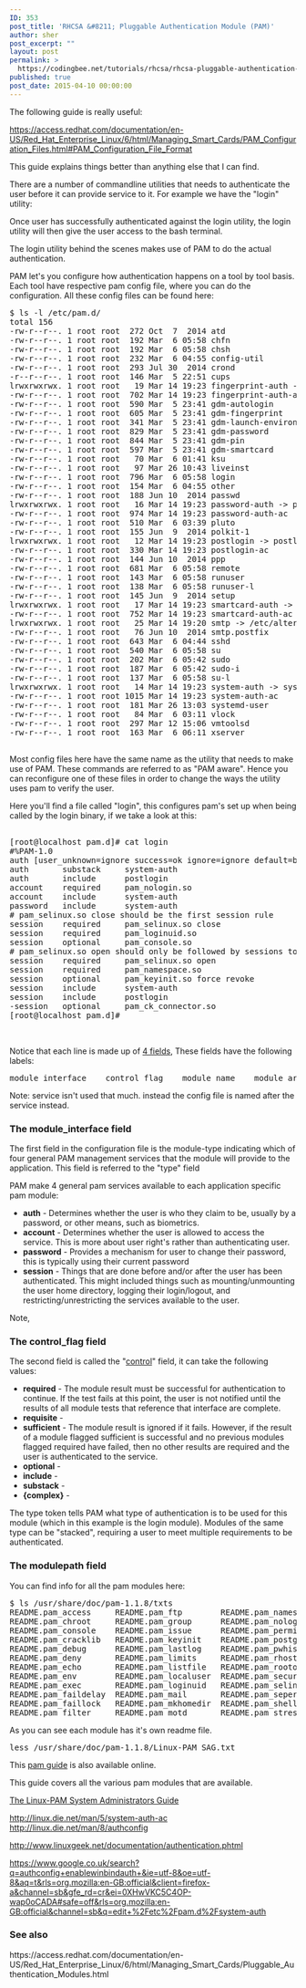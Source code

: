 ```yaml
---
ID: 353
post_title: 'RHCSA &#8211; Pluggable Authentication Module (PAM)'
author: sher
post_excerpt: ""
layout: post
permalink: >
  https://codingbee.net/tutorials/rhcsa/rhcsa-pluggable-authentication-module-pam
published: true
post_date: 2015-04-10 00:00:00
---
```

The following guide is really useful:


https://access.redhat.com/documentation/en-US/Red_Hat_Enterprise_Linux/6/html/Managing_Smart_Cards/PAM_Configuration_Files.html#PAM_Configuration_File_Format

This guide explains things better than anything else that I can find. 

There are a number of commandline utilities that needs to authenticate the user before it can provide service to it. For example we have the "login" utility:




Once user has successfully authenticated against the login utility, the login utility will then give the user access to the bash terminal. 

The login utility behind the scenes makes use of PAM to do the actual authentication. 

PAM let's you configure how authentication happens on a tool by tool basis. Each tool have respective pam config file, where you can do the configuration. All these config files can be found here:

<pre>
$ ls -l /etc/pam.d/
total 156
-rw-r--r--. 1 root root  272 Oct  7  2014 atd
-rw-r--r--. 1 root root  192 Mar  6 05:58 chfn
-rw-r--r--. 1 root root  192 Mar  6 05:58 chsh
-rw-r--r--. 1 root root  232 Mar  6 04:55 config-util
-rw-r--r--. 1 root root  293 Jul 30  2014 crond
-r--r--r--. 1 root root  146 Mar  5 22:51 cups
lrwxrwxrwx. 1 root root   19 Mar 14 19:23 fingerprint-auth -> fingerprint-auth-ac
-rw-r--r--. 1 root root  702 Mar 14 19:23 fingerprint-auth-ac
-rw-r--r--. 1 root root  590 Mar  5 23:41 gdm-autologin
-rw-r--r--. 1 root root  605 Mar  5 23:41 gdm-fingerprint
-rw-r--r--. 1 root root  341 Mar  5 23:41 gdm-launch-environment
-rw-r--r--. 1 root root  829 Mar  5 23:41 gdm-password
-rw-r--r--. 1 root root  844 Mar  5 23:41 gdm-pin
-rw-r--r--. 1 root root  597 Mar  5 23:41 gdm-smartcard
-rw-r--r--. 1 root root   70 Mar  6 01:41 ksu
-rw-r--r--. 1 root root   97 Mar 26 10:43 liveinst
-rw-r--r--. 1 root root  796 Mar  6 05:58 login
-rw-r--r--. 1 root root  154 Mar  6 04:55 other
-rw-r--r--. 1 root root  188 Jun 10  2014 passwd
lrwxrwxrwx. 1 root root   16 Mar 14 19:23 password-auth -> password-auth-ac
-rw-r--r--. 1 root root  974 Mar 14 19:23 password-auth-ac
-rw-r--r--. 1 root root  510 Mar  6 03:39 pluto
-rw-r--r--. 1 root root  155 Jun  9  2014 polkit-1
lrwxrwxrwx. 1 root root   12 Mar 14 19:23 postlogin -> postlogin-ac
-rw-r--r--. 1 root root  330 Mar 14 19:23 postlogin-ac
-rw-r--r--. 1 root root  144 Jun 10  2014 ppp
-rw-r--r--. 1 root root  681 Mar  6 05:58 remote
-rw-r--r--. 1 root root  143 Mar  6 05:58 runuser
-rw-r--r--. 1 root root  138 Mar  6 05:58 runuser-l
-rw-r--r--. 1 root root  145 Jun  9  2014 setup
lrwxrwxrwx. 1 root root   17 Mar 14 19:23 smartcard-auth -> smartcard-auth-ac
-rw-r--r--. 1 root root  752 Mar 14 19:23 smartcard-auth-ac
lrwxrwxrwx. 1 root root   25 Mar 14 19:20 smtp -> /etc/alternatives/mta-pam
-rw-r--r--. 1 root root   76 Jun 10  2014 smtp.postfix
-rw-r--r--. 1 root root  643 Mar  6 04:44 sshd
-rw-r--r--. 1 root root  540 Mar  6 05:58 su
-rw-r--r--. 1 root root  202 Mar  6 05:42 sudo
-rw-r--r--. 1 root root  187 Mar  6 05:42 sudo-i
-rw-r--r--. 1 root root  137 Mar  6 05:58 su-l
lrwxrwxrwx. 1 root root   14 Mar 14 19:23 system-auth -> system-auth-ac
-rw-r--r--. 1 root root 1015 Mar 14 19:23 system-auth-ac
-rw-r--r--. 1 root root  181 Mar 26 13:03 systemd-user
-rw-r--r--. 1 root root   84 Mar  6 03:11 vlock
-rw-r--r--. 1 root root  297 Mar 12 15:06 vmtoolsd
-rw-r--r--. 1 root root  163 Mar  6 06:11 xserver

</pre>

Most config files here have the same name as the utility that needs to make use of PAM. These commands are referred to as "PAM aware". Hence you can reconfigure one of these files in order to change the ways the utility uses pam to verify the user. 

Here you'll find a file called "login", this configures pam's set up when being called by the login binary, if we take a look at this:


<pre>

[root@localhost pam.d]# cat login
#%PAM-1.0
auth [user_unknown=ignore success=ok ignore=ignore default=bad] pam_securetty.so
auth       substack     system-auth
auth       include      postlogin
account    required     pam_nologin.so
account    include      system-auth
password   include      system-auth
# pam_selinux.so close should be the first session rule
session    required     pam_selinux.so close
session    required     pam_loginuid.so
session    optional     pam_console.so
# pam_selinux.so open should only be followed by sessions to be executed in the user context
session    required     pam_selinux.so open
session    required     pam_namespace.so
session    optional     pam_keyinit.so force revoke
session    include      system-auth
session    include      postlogin
-session   optional     pam_ck_connector.so
[root@localhost pam.d]#


</pre>


Notice that each line is made up of <a href="https://access.redhat.com/documentation/en-US/Red_Hat_Enterprise_Linux/6/html/Managing_Smart_Cards/PAM_Configuration_Files.html#PAM_Configuration_File_Format">4 fields</a>, These fields have the following labels:

 
<pre>
module_interface    control_flag    module_name    module_arguments (optional)
</pre>


Note: service isn't used that much. instead the config file is named after the service instead. 


<h3>The module_interface field</h3>

The first field in the configuration file is the module-type indicating which of four general PAM management services that the module will provide to the application. This field is referred to the "type" field

PAM make 4 general pam services available to each application specific pam module:


<ul>
	<li><strong>auth</strong> - Determines whether the user is who they claim to be, usually by a password, or other means, such as biometrics.</li>
	<li><strong>account</strong> - Determines whether the user is allowed to access the service. This is more about user right's rather than authenticating user. </li>
	<li><strong>password</strong> - Provides a mechanism for user to change their password, this is typically using their current password</li>
	<li><strong>session</strong> - Things that are done before and/or after the user has been authenticated. This might included things such as mounting/unmounting the user home directory, logging their login/logout, and restricting/unrestricting the services available to the user.</li>
</ul>

Note,

<h3>The control_flag field</h3>

The second field is called the "<a href="http://www.linux-pam.org/Linux-PAM-html/sag-configuration-file.html">control</a>" field, it can take the following values:

<ul>
	<li><strong>required</strong> - The module result must be successful for authentication to continue. If the test fails at this point, the user is not notified until the results of all module tests that reference that interface are complete.</li>
	<li><strong>requisite</strong> -</li>
	<li><strong>sufficient</strong> - The module result is ignored if it fails. However, if the result of a module flagged sufficient is successful and no previous modules flagged required have failed, then no other results are required and the user is authenticated to the service.</li>
	<li><strong>optional</strong> -</li>
	<li><strong>include</strong> -</li>
	<li><strong>substack</strong> -</li>
	<li><strong>{complex}</strong> -</li>
</ul>







The type token tells PAM what type of authentication is to be used for this module (which in this example is the login module). Modules of the same type can be "stacked", requiring a user to meet multiple requirements to be authenticated. 


<h3>The modulepath field</h3>

You can find info for all the pam modules here:

<pre>
$ ls /usr/share/doc/pam-1.1.8/txts
README.pam_access     README.pam_ftp        README.pam_namespace   README.pam_succeed_if
README.pam_chroot     README.pam_group      README.pam_nologin     README.pam_tally
README.pam_console    README.pam_issue      README.pam_permit      README.pam_tally2
README.pam_cracklib   README.pam_keyinit    README.pam_postgresok  README.pam_time
README.pam_debug      README.pam_lastlog    README.pam_pwhistory   README.pam_timestamp
README.pam_deny       README.pam_limits     README.pam_rhosts      README.pam_tty_audit
README.pam_echo       README.pam_listfile   README.pam_rootok      README.pam_umask
README.pam_env        README.pam_localuser  README.pam_securetty   README.pam_unix
README.pam_exec       README.pam_loginuid   README.pam_selinux     README.pam_userdb
README.pam_faildelay  README.pam_mail       README.pam_sepermit    README.pam_warn
README.pam_faillock   README.pam_mkhomedir  README.pam_shells      README.pam_wheel
README.pam_filter     README.pam_motd       README.pam_stress      README.pam_xauth
</pre>

As you can see each module has it's own readme file. 

<pre>
less /usr/share/doc/pam-1.1.8/Linux-PAM_SAG.txt
</pre>

This <a href="http://linux-pam.org/Linux-PAM-html/Linux-PAM_SAG.html">pam guide</a> is also available online.

This guide covers all the various pam modules that are available. 








<a href="http://www.linux-pam.org/Linux-PAM-html/Linux-PAM_SAG.html">The Linux-PAM System Administrators Guide</a>

http://linux.die.net/man/5/system-auth-ac
http://linux.die.net/man/8/authconfig

http://www.linuxgeek.net/documentation/authentication.phtml

https://www.google.co.uk/search?q=authconfig+enablewinbindauth+&ie=utf-8&oe=utf-8&aq=t&rls=org.mozilla:en-GB:official&client=firefox-a&channel=sb&gfe_rd=cr&ei=0XHwVKC5C4OP-wap0oCADA#safe=off&rls=org.mozilla:en-GB:official&channel=sb&q=edit+%2Fetc%2Fpam.d%2Fsystem-auth






<h3>See also</h3>
https://access.redhat.com/documentation/en-US/Red_Hat_Enterprise_Linux/6/html/Managing_Smart_Cards/Pluggable_Authentication_Modules.html